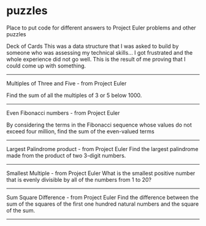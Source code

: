 puzzles
=======

Place to put code for different answers to Project Euler problems and other puzzles


Deck of Cards
This was a data structure that I was asked to build by someone who was assessing my technical skills... I got frustrated and the whole experience did not go well. This is the result of me proving that I could come up with something.

______________________________________________________________

Multiples of Three and Five - from Project Euler

Find the sum of all the multiples of 3 or 5 below 1000.

______________________________________________________________

Even Fibonacci numbers - from Project Euler

By considering the terms in the Fibonacci sequence whose values do not exceed four million, find the sum of the even-valued terms

______________________________________________________________

Largest Palindrome product - from Project Euler
Find the largest palindrome made from the product of two 3-digit numbers.

______________________________________________________________

Smallest Multiple - from Project Euler
What is the smallest positive number that is evenly divisible by all of the numbers from 1 to 20?

______________________________________________________________

Sum Square Difference - from Project Euler
Find the difference between the sum of the squares of the first one hundred natural numbers and the square of the sum.

______________________________________________________________
